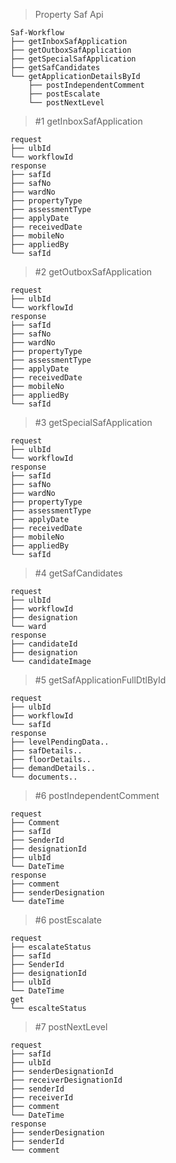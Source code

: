 > Property Saf Api

```
Saf-Workflow
├── getInboxSafApplication
├── getOutboxSafApplication
├── getSpecialSafApplication
├── getSafCandidates
└── getApplicationDetailsById
    ├── postIndependentComment
    ├── postEscalate
    └── postNextLevel
```

> #1 getInboxSafApplication
```
request
├── ulbId
└── workflowId
response
├── safId
├── safNo
├── wardNo
├── propertyType
├── assessmentType
├── applyDate
├── receivedDate
├── mobileNo
├── appliedBy
└── safId
```

> #2 getOutboxSafApplication
```
request
├── ulbId
└── workflowId
response
├── safId
├── safNo
├── wardNo
├── propertyType
├── assessmentType
├── applyDate
├── receivedDate
├── mobileNo
├── appliedBy
└── safId
```

> #3 getSpecialSafApplication
```
request
├── ulbId
└── workflowId
response
├── safId
├── safNo
├── wardNo
├── propertyType
├── assessmentType
├── applyDate
├── receivedDate
├── mobileNo
├── appliedBy
└── safId
```

> #4 getSafCandidates
```
request
├── ulbId
├── workflowId
├── designation
└── ward
response
├── candidateId
├── designation
└── candidateImage
```

> #5 getSafApplicationFullDtlById
```
request
├── ulbId
├── workflowId
└── safId
response
├── levelPendingData..
├── safDetails..
├── floorDetails..
├── demandDetails..
└── documents..
```

> #6 postIndependentComment
```
request
├── Comment
├── safId
├── SenderId
├── designationId
├── ulbId
└── DateTime
response
├── comment
├── senderDesignation
└── dateTime
```

> #6 postEscalate
```
request
├── escalateStatus
├── safId
├── SenderId
├── designationId
├── ulbId
└── DateTime
get
└── escalteStatus
```

> #7 postNextLevel
```
request
├── safId
├── ulbId
├── senderDesignationId
├── receiverDesignationId
├── senderId
├── receiverId
├── comment
└── DateTime
response
├── senderDesignation
├── senderId
└── comment
```
